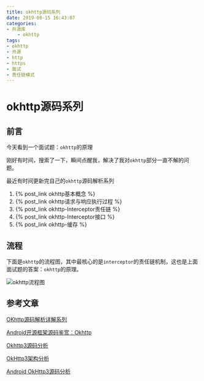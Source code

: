 ```yaml
---
title: okhttp源码系列
date: 2019-08-15 16:43:07
categories:
- 开源库
    - okhttp
tags:
- okhttp
- 开源
- http
- https
- 面试
- 责任链模式
---
```


# okhttp源码系列

## 前言

今天看到一个面试题：`okhttp`的原理

刚好有时间，搜索了一下，瞬间点醒我，解决了我对`okhttp`部分一直不解的问题。

最近有时间更新完自己的`okhttp`源码解析系列


1. {% post_link okhttp基本概念 %}
2. {% post_link okhttp请求与响应执行过程 %}
3. {% post_link okhttp-Interceptor责任链 %}
4. {% post_link okhttp-Interceptor接口 %}
5. {% post_link okhttp-缓存 %}

## 流程

下面是`okhttp`的流程图，其中最核心的是`interceptor`的责任链机制，这也是上面面试题的答案：`okhttp`的原理。

![okhttp流程图](okhttp流程图.jpg)

## 参考文章

[OKhttp源码解析详解系列](https://www.jianshu.com/p/d98be38a6d3f)

[Android开源框架源码鉴赏：Okhttp](https://juejin.im/post/5a704ed05188255a8817f4c9#heading-0)

[Okhttp3源码分析](https://www.jianshu.com/p/b0353ed71151)

[OkHttp3架构分析](https://www.jianshu.com/p/9deec36f2759)

[Android OkHttp3源码分析](https://blog.csdn.net/baidu_36959886/article/details/90900261)